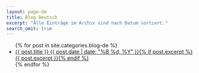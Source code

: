 ```yaml
---
layout: page-de
title: Blog Deutsch
excerpt: "Alle Einträge im Archiv sind nach Datum sortiert."
search_omit: true
---
```


<ul class="post-list">
{% for post in site.categories.blog-de %} 
  <li><article><a href="{{ site.url }}{{ post.url }}">{{ post.title }} <span class="entry-date"><time datetime="{{ post.date | date_to_xmlschema }}">{{ post.date | date: "%B %d, %Y" }}</time></span>{% if post.excerpt %} <span class="excerpt">{{ post.excerpt }}</span>{% endif %}</a></article></li>
{% endfor %}
</ul>
